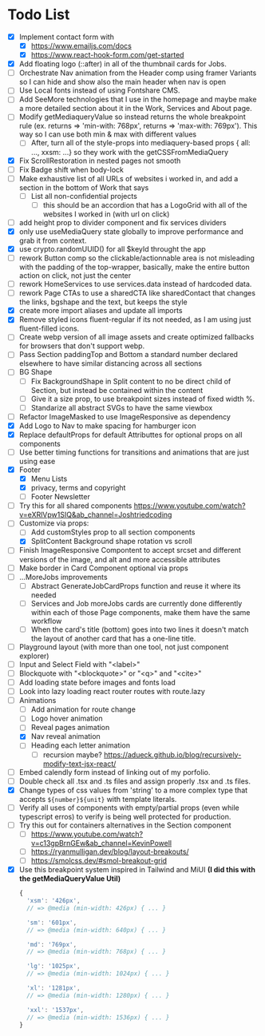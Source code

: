 # Todo List

- [x] Implement contact form with
  - [x] https://www.emailjs.com/docs
  - [x] https://www.react-hook-form.com/get-started
- [x] Add floating logo (::after) in all of the thumbnail cards for Jobs.
- [ ] Orchestrate Nav animation from the Header comp using framer Variants so I can hide and show also the main header when nav is open
- [ ] Use Local fonts instead of using Fontshare CMS.
- [ ] Add SeeMore technologies that I use in the homepage and maybe make a more detailed section about it in the Work, Services and About page.
- [ ] Modify getMediaqueryValue so instead returns the whole breakpoint rule (ex. returns => 'min-with: 768px', returns => 'max-with: 769px'). This way so I can use both min & max with different values
  - [ ] After, turn all of the style-props into mediaquery-based props { all: ..., xxsm: ...} so they work with the getCSSFromMediaQuery
- [x] Fix ScrollRestoration in nested pages not smooth
- [ ] Fix Badge shift when body-lock
- [ ] Make exhaustive list of all URLs of websites i worked in, and add a section in the bottom of Work that says
  - [ ] List all non-confidential projects
    - [ ] this should be an accordion that has a LogoGrid with all of the websites I worked in (with url on click)
- [ ] add height prop to divider component and fix services dividers
- [x] only use useMediaQuery state globally to improve performance and grab it from context.
- [x] use crypto.randomUUID() for all $keyId throught the app
- [ ] rework Button comp so the clickable/actionnable area is not misleading with the padding of the top-wrapper, basically, make the entire button action on click, not just the center
- [ ] rework HomeServices to use services.data instead of hardcoded data.
- [ ] rework Page CTAs to use a sharedCTA like sharedContact that changes the links, bgshape and the text, but keeps the style
- [x] create more import aliases and update all imports
- [x] Remove styled icons fluent-regular if its not needed, as I am using just fluent-filled icons.
- [ ] Create webp version of all image assets and create optimized fallbacks for browsers that don't support webp.
- [ ] Pass Section paddingTop and Bottom a standard number declared elsewhere to have similar distancing across all sections
- [ ] BG Shape
  - [ ] Fix BackgroundShape in Split content to no be direct child of Section, but instead be contained within the content
  - [ ] Give it a size prop, to use breakpoint sizes instead of fixed width %.
  - [ ] Standarize all abstract SVGs to have the same viewbox
- [ ] Refactor ImageMasked to use ImageResponsive as dependency 
- [x] Add Logo to Nav to make spacing for hamburger icon
- [x] Replace defaultProps for default Attributtes for optional props on all components
- [ ] Use better timing functions for transitions and animations that are just using ease
- [x] Footer
  - [x] Menu Lists
  - [x] privacy, terms and copyright
  - [ ] Footer Newsletter
- [ ] Try this for all shared components https://www.youtube.com/watch?v=eXRlVpw1SIQ&ab_channel=Joshtriedcoding
- [ ] Customize via props:
  - [ ] Add customStyles prop to all section components
  - [x] SplitContent Background shape rotation vs scroll
- [ ] Finish ImageResponsive Compontent to accept srcset and different versions of the image, and alt and more accessible attributes
- [ ] Make border in Card Component optional via props
- [ ] ...MoreJobs improvements
  - [ ] Abstract GenerateJobCardProps function and reuse it where its needed
  - [ ] Services and Job moreJobs cards are currently done differently within each of those Page components, make them have the same workflow
  - [ ] When the card's title (bottom) goes into two lines it doesn't match the layout of another card that has a one-line title.
- [ ] Playground layout (with more than one tool, not just component explorer)
- [ ] Input and Select Field with "\<label>"
- [ ] Blockquote with "\<blockquote>" or "\<q>" and "\<cite>"
- [ ] Add loading state before images and fonts load
- [ ] Look into lazy loading react router routes with route.lazy
- [ ] Animations
  - [ ] Add animation for route change
  - [ ] Logo hover animation
  - [ ] Reveal pages animation
  - [x] Nav reveal animation
  - [ ] Heading each letter animation
    - [ ] recursion maybe? https://adueck.github.io/blog/recursively-modify-text-jsx-react/
- [ ] Embed calendly form instead of linking out of my porfolio.
- [ ] Double check all .tsx and .ts files and assign properly .tsx and .ts files.
- [x] Change types of css values from 'string' to a more complex type that accepts `${number}${unit}` with template literals.
- [ ] Verify all uses of components with empty/partial props (even while typescript erros) to verify is being well protected for production.
- [ ] Try this out for containers alternatives in the Section component
  - [ ] https://www.youtube.com/watch?v=c13gpBrnGEw&ab_channel=KevinPowell
  - [ ] https://ryanmulligan.dev/blog/layout-breakouts/
  - [ ] https://smolcss.dev/#smol-breakout-grid
- [x] Use this breakpoint system inspired in Tailwind and MiUI **(I did this with the getMediaQueryValue Util)**
  ```javascript
  {
    'xsm': '426px',
    // => @media (min-width: 426px) { ... }

    'sm': '601px',
    // => @media (min-width: 640px) { ... }

    'md': '769px',
    // => @media (min-width: 768px) { ... }

    'lg': '1025px',
    // => @media (min-width: 1024px) { ... }

    'xl': '1281px',
    // => @media (min-width: 1280px) { ... }

    'xxl': '1537px',
    // => @media (min-width: 1536px) { ... }
  }
  ```